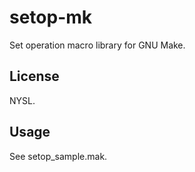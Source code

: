 setop-mk
========

Set operation macro library for GNU Make.

License
-------

NYSL.

Usage
-----

See setop_sample.mak.
